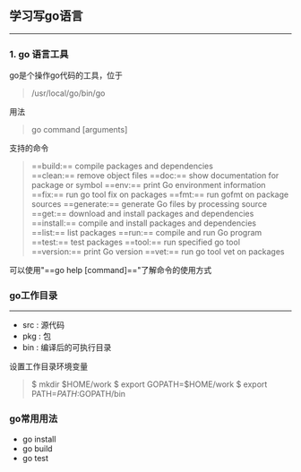 ## 学习写go语言
----------
### 1. go 语言工具

go是个操作go代码的工具，位于
> /usr/local/go/bin/go

用法
>go command [arguments]

支持的命令
>==build:==       compile packages and dependencies  
==clean:==       remove object files 
==doc:==         show documentation for package or symbol
==env:==         print Go environment information
==fix:==         run go tool fix on packages
==fmt:==         run gofmt on package sources
==generate:==    generate Go files by processing source
==get:==         download and install packages and dependencies
==install:==     compile and install packages and dependencies
==list:==        list packages
==run:==         compile and run Go program
==test:==        test packages
==tool:==        run specified go tool
==version:==     print Go version
==vet:==         run go tool vet on packages

可以使用"==go help [command]=="了解命令的使用方式

### go工作目录
------------------
- src : 源代码
- pkg : 包
- bin : 编译后的可执行目录

设置工作目录环境变量
>$ mkdir $HOME/work
$ export GOPATH=$HOME/work
$ export PATH=$PATH:$GOPATH/bin

### go常用用法

- go install
- go build
- go test